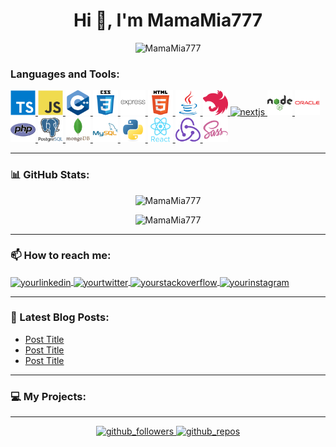 <h1 align="center">Hi 👋, I'm MamaMia777</h1>



<p align="center">
  <img src="https://komarev.com/ghpvc/?username=MamaMia777&label=Profile%20views&color=0e75b6&style=flat" alt="MamaMia777" />
</p>





<h3 align="left">Languages and Tools:</h3>

<p align="left">
  <a href="https://www.typescriptlang.org/" target="_blank" rel="noreferrer"> 
    <img src="https://raw.githubusercontent.com/devicons/devicon/master/icons/typescript/typescript-original.svg" alt="typescript" width="40" height="40"/> 
  </a>
  <a href="https://developer.mozilla.org/en-US/docs/Web/JavaScript" target="_blank" rel="noreferrer"> 
    <img src="https://raw.githubusercontent.com/devicons/devicon/master/icons/javascript/javascript-original.svg" alt="javascript" width="40" height="40"/> 
  </a>
  <a href="https://www.w3schools.com/cpp/" target="_blank" rel="noreferrer">
    <img src="https://raw.githubusercontent.com/devicons/devicon/master/icons/cplusplus/cplusplus-original.svg" alt="cplusplus" width="40" height="40"/> 
  </a>
  <a href="https://www.w3schools.com/css/" target="_blank" rel="noreferrer"> 
    <img src="https://raw.githubusercontent.com/devicons/devicon/master/icons/css3/css3-original-wordmark.svg" alt="css3" width="40" height="40"/> 
  </a>
  <a href="https://expressjs.com" target="_blank" rel="noreferrer"> 
    <img src="https://raw.githubusercontent.com/devicons/devicon/master/icons/express/express-original-wordmark.svg" alt="express" width="40" height="40"/> 
  </a>
  <a href="https://www.w3.org/html/" target="_blank" rel="noreferrer"> 
    <img src="https://raw.githubusercontent.com/devicons/devicon/master/icons/html5/html5-original-wordmark.svg" alt="html5" width="40" height="40"/> 
  </a>
  <a href="https://www.java.com" target="_blank" rel="noreferrer"> 
    <img src="https://raw.githubusercontent.com/devicons/devicon/master/icons/java/java-original.svg" alt="java" width="40" height="40"/> 
  </a>
  <a href="https://nestjs.com/" target="_blank" rel="noreferrer"> 
    <img src="https://raw.githubusercontent.com/devicons/devicon/master/icons/nestjs/nestjs-plain.svg" alt="nestjs" width="40" height="40"/> 
  </a>
  <a href="https://nextjs.org/" target="_blank" rel="noreferrer"> 
    <img src="https://cdn.worldvectorlogo.com/logos/nextjs-2.svg" alt="nextjs" width="40" height="40"/> 
  </a>
  <a href="https://nodejs.org" target="_blank" rel="noreferrer"> 
    <img src="https://raw.githubusercontent.com/devicons/devicon/master/icons/nodejs/nodejs-original-wordmark.svg" alt="nodejs" width="40" height="40"/> 
  </a>
  <a href="https://www.oracle.com/" target="_blank" rel="noreferrer"> 
    <img src="https://raw.githubusercontent.com/devicons/devicon/master/icons/oracle/oracle-original.svg" alt="oracle" width="40" height="40"/> 
  </a>
  <a href="https://www.php.net" target="_blank" rel="noreferrer"> 
    <img src="https://raw.githubusercontent.com/devicons/devicon/master/icons/php/php-original.svg" alt="php" width="40" height="40"/> 
  </a>
  <a href="https://www.postgresql.org" target="_blank" rel="noreferrer"> 
    <img src="https://raw.githubusercontent.com/devicons/devicon/master/icons/postgresql/postgresql-original-wordmark.svg" alt="postgresql" width="40" height="40"/> 
  </a>
  <a href="https://www.mongodb.com/" target="_blank" rel="noreferrer"> 
    <img src="https://raw.githubusercontent.com/devicons/devicon/master/icons/mongodb/mongodb-original-wordmark.svg" alt="mongodb" width="40" height="40"/> 
  </a>
  <a href="https://www.mysql.com/" target="_blank" rel="noreferrer"> 
    <img src="https://raw.githubusercontent.com/devicons/devicon/master/icons/mysql/mysql-original-wordmark.svg" alt="mysql" width="40" height="40"/> 
  </a>
  <a href="https://www.python.org" target="_blank" rel="noreferrer"> 
    <img src="https://raw.githubusercontent.com/devicons/devicon/master/icons/python/python-original.svg" alt="python" width="40" height="40"/> 
  </a>
  <a href="https://reactjs.org/" target="_blank" rel="noreferrer"> 
    <img src="https://raw.githubusercontent.com/devicons/devicon/master/icons/react/react-original-wordmark.svg" alt="react" width="40" height="40"/> 
  </a>
  <a href="https://redux.js.org" target="_blank" rel="noreferrer"> 
    <img src="https://raw.githubusercontent.com/devicons/devicon/master/icons/redux/redux-original.svg" alt="redux" width="40" height="40"/> 
  </a>
  <a href="https://sass-lang.com" target="_blank" rel="noreferrer"> 
    <img src="https://raw.githubusercontent.com/devicons/devicon/master/icons/sass/sass-original.svg" alt="sass" width="40" height="40"/> 
  </a>
</p>

---

### 📊 GitHub Stats:
<p align="center">
  <img src="https://github-readme-stats.vercel.app/api?username=MamaMia777&show_icons=true&locale=en" alt="MamaMia777" />
</p>
<p align="center">
  <img src="https://github-readme-streak-stats.herokuapp.com/?user=MamaMia777&" alt="MamaMia777" />
</p>

---

### 📫 How to reach me:
<p align="left">
  <a href="https://linkedin.com/in/yourlinkedin" target="blank">
    <img align="center" src="https://cdn.jsdelivr.net/npm/simple-icons@v3/icons/linkedin.svg" alt="yourlinkedin" height="30" width="40" />
  </a>
  <a href="https://twitter.com/yourtwitter" target="blank">
    <img align="center" src="https://cdn.jsdelivr.net/npm/simple-icons@v3/icons/twitter.svg" alt="yourtwitter" height="30" width="40" />
  </a>
  <a href="https://stackoverflow.com/users/yourstackoverflow" target="blank">
    <img align="center" src="https://cdn.jsdelivr.net/npm/simple-icons@v3/icons/stackoverflow.svg" alt="yourstackoverflow" height="30" width="40" />
  </a>
  <a href="https://www.instagram.com/yourinstagram/" target="blank">
    <img align="center" src="https://cdn.jsdelivr.net/npm/simple-icons@v3/icons/instagram.svg" alt="yourinstagram" height="30" width="40" />
  </a>
</p>

---

### 📝 Latest Blog Posts:
<!-- BLOG-POST-LIST:START -->
- [Post Title](https://yourbloglink.com)
- [Post Title](https://yourbloglink.com)
- [Post Title](https://yourbloglink.com)
<!-- BLOG-POST-LIST:END -->

---

### 💻 My Projects:

---

<p align="center">
  <a href="https://github.com/MamaMia777">
    <img src="https://img.shields.io/github/followers/MamaMia777?label=Follow&style=social" alt="github_followers" />
  </a>
  <a href="https://github.com/MamaMia777?tab=repositories">
    <img src="https://badges.pufler.dev/repos/MamaMia777" alt="github_repos" />
  </a>
</p>
